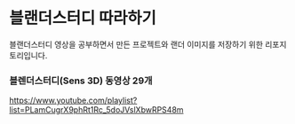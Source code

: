 # 블랜더스터디 따라하기

블랜더스터디 영상을 공부하면서 만든 프로젝트와 랜더 이미지를 저장하기 위한 리포지토리입니다.


### 블렌더스터디(Sens 3D) 동영상 29개 
https://www.youtube.com/playlist?list=PLamCugrX9phRt1Rc_5doJVslXbwRPS48m





